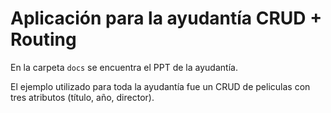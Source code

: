 # Aplicación para la ayudantía CRUD + Routing

En la carpeta `docs` se encuentra el PPT de la ayudantía.

El ejemplo utilizado para toda la ayudantía fue un CRUD de peliculas con tres atributos (título, año, director).

